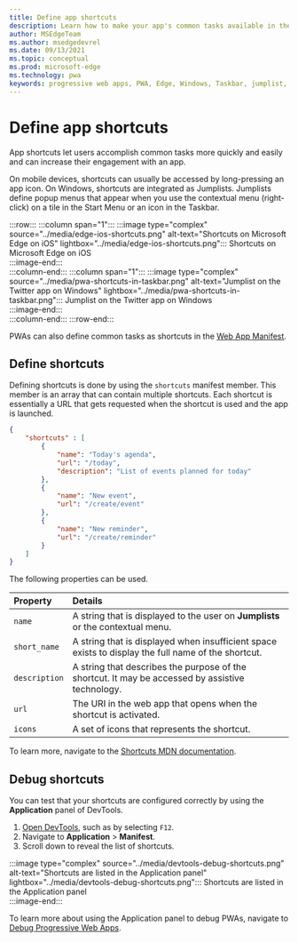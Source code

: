 ```yaml
---
title: Define app shortcuts
description: Learn how to make your app's common tasks available in the Windows Taskbar's contextual menu.
author: MSEdgeTeam
ms.author: msedgedevrel
ms.date: 09/13/2021
ms.topic: conceptual
ms.prod: microsoft-edge
ms.technology: pwa
keywords: progressive web apps, PWA, Edge, Windows, Taskbar, jumplist, shortcut
---
```

# Define app shortcuts  

App shortcuts let users accomplish common tasks more quickly and easily and can increase their engagement with an app.

On mobile devices, shortcuts can usually be accessed by long-pressing an app icon. On Windows, shortcuts are integrated as Jumplists. Jumplists define popup menus that appear when you use the contextual menu (right-click) on a tile in the Start Menu or an icon in the Taskbar.  

:::row:::
    :::column span="1":::
        :::image type="complex" source="../media/edge-ios-shortcuts.png" alt-text="Shortcuts on Microsoft Edge on iOS" lightbox="../media/edge-ios-shortcuts.png":::
            Shortcuts on Microsoft Edge on iOS  
        :::image-end:::  
    :::column-end:::
    :::column span="1":::
        :::image type="complex" source="../media/pwa-shortcuts-in-taskbar.png" alt-text="Jumplist on the Twitter app on Windows" lightbox="../media/pwa-shortcuts-in-taskbar.png":::
           Jumplist on the Twitter app on Windows  
        :::image-end:::  
    :::column-end:::
:::row-end:::  

PWAs can also define common tasks as shortcuts in the [Web App Manifest][ManifestFileDoc].  

## Define shortcuts  

Defining shortcuts is done by using the `shortcuts` manifest member. This member is an array that can contain multiple shortcuts. Each shortcut is essentially a URL that gets requested when the shortcut is used and the app is launched.  

```json
{
    "shortcuts" : [
        {
            "name": "Today's agenda",
            "url": "/today",
            "description": "List of events planned for today"
        },
        {
            "name": "New event",
            "url": "/create/event"
        },
        {
            "name": "New reminder",
            "url": "/create/reminder"
        }
    ]
}
```  

The following properties can be used.  

| Property | Details |  
|:--- |:--- |  
| `name` | A string that is displayed to the user on **Jumplists** or the contextual menu. |  
| `short_name` | A string that is displayed when insufficient space exists to display the full name of the shortcut. |  
| `description` | A string that describes the purpose of the shortcut.  It may be accessed by assistive technology. |  
| `url` | The URI in the web app that opens when the shortcut is activated. |  
| `icons` | A set of icons that represents the shortcut. |  

To learn more, navigate to the [Shortcuts MDN documentation][MDNShortcuts].  


## Debug shortcuts  

You can test that your shortcuts are configured correctly by using the **Application** panel of DevTools.  

1.   [Open DevTools][OpenDevTools], such as by selecting `F12`.  
1.   Navigate to **Application** > **Manifest**.  
1.   Scroll down to reveal the list of shortcuts.  

:::image type="complex" source="../media/devtools-debug-shortcuts.png" alt-text="Shortcuts are listed in the Application panel" lightbox="../media/devtools-debug-shortcuts.png":::
    Shortcuts are listed in the Application panel  
:::image-end:::  

To learn more about using the Application panel to debug PWAs, navigate to [Debug Progressive Web Apps][ApplicationManifestDevTools].  

<!-- Links -->
[ManifestFileDoc]: ./web-app-manifests.md "Use the Web App Manifest to integrate your Progressive Web App into the Operating System | Microsoft Docs"  
[MDNShortcuts]: https://developer.mozilla.org/en-US/docs/Web/Manifest/shortcuts "shortcuts - Web App Manifest | MDN"  
[OpenDevTools]: ../../devtools-guide-chromium/open/index.md "Open Microsoft Edge DevTools | Microsoft Docs"  
[ApplicationManifestDevTools]: ../../devtools-guide-chromium/progressive-web-apps/index.md "Debug Progressive Web Apps | Microsoft Docs"  

